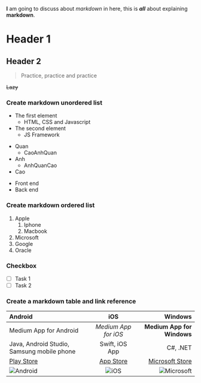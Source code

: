 __I__ am going to discuss about _markdown_ in here, this is ***all*** about explaining __markdown__.


# Header 1
## Header 2

>Practice, practice and practice

~~Lazy~~

### Create markdown unordered list

- The first element
   - HTML, CSS and Javascript
- The second element
   - JS Framework

+ Quan
   + CaoAnhQuan
+ Anh
   + AnhQuanCao
+ Cao

* Front end 
* Back end

### Create markdown ordered list

1. Apple
   1. Iphone
   2. Macbook
2. Microsoft
3. Google
4. Oracle

### Checkbox

- [ ] Task 1
- [ ] Task 2

### Create a markdown table and link reference

Android | iOS | Windows
:--- | :---: | ---:
Medium App for Android | *Medium App for iOS* | **Medium App for Windows**
Java, Android Studio, Samsung mobile phone | Swift, iOS App | C#, .NET
[Play Store](https://play.google.com/store) | [App Store](https://www.apple.com/au/ios/app-store/) | [Microsoft Store](https://www.microsoft.com/en-au/store/apps/windows)
![](https://1000logos.net/wp-content/uploads/2016/10/colors-Android-logo.jpg "Android") | ![](https://upload.wikimedia.org/wikipedia/commons/thumb/c/ca/IOS_logo.svg/1024px-IOS_logo.svg.png "iOS") | ![](https://zdnet2.cbsistatic.com/hub/i/r/2014/08/27/0d77a99a-2da9-11e4-9e6a-00505685119a/resize/1200x900/02acdb68a1edf918b42c3fabf4843745/microsofts-logo-gets-a-makeover.jpg "Microsoft")
